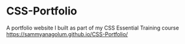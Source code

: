 # CSS-Portfolio

A portfolio website I built as part of my CSS Essential Training course
https://sammyanagolum.github.io/CSS-Portfolio/
